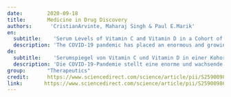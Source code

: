 ```yaml
---
date:        2020-09-18
title:       Medicine in Drug Discovery 
authors:      'CristianArvinte, Maharaj Singh & Paul E.Marik'
en:
  subtitle:    'Serum Levels of Vitamin C and Vitamin D in a Cohort of Critically Ill COVID-19 Patients of a North American Community Hospital Intensive Care Unit in May 2020: A Pilot Study'
  description: 'The COVID-19 pandemic has placed an enormous and growing burden on the population and health infrastructure, warranting innovative ways to mitigate risk of contracting and developing severe forms of this disease. A growing body of literature raises the issue of vitamin C and vitamin D as a risk-assessment tool, and therapeutic option, in COVID-19. The objective of this pilot study was to measure serum vitamin C and vitamin D levels in a cohort of patients with critical COVID-19 illness in our community hospital ICU, correlate with other illness risk factors (age, BMI, HgbA1c, smoking status), generate hypotheses, and suggest further therapeutic intervention studies. This pilot study included all 21 critically ill COVID-19 patients hospitalized in May 2020 in the ICU of North Suburban Medical Center, Thornton, Colorado, in whose care the principal investigator (C.A.) was involved. We measured patients’ serum vitamin C and vitamin D levels, and standard risk factors like age, BMI, HbA1c, and smoking status. Variables in this study were gauged using descriptive statistics. Of 21 critically ill COVID-19 patients (15 males and 6 females, 17 Hispanic and 4 Caucasian, of median age 61 years, range 20–94), there were 11 survivors. Serum levels of vitamin C and vitamin D were low in most of our critically ill COVID-19 ICU patients. Older age and low vitamin C level appeared co-dependent risk factors for mortality from COVID-19 in our sample. Insulin resistance and obesity were prevalent in our small cohort, but smoking was not. Our pilot study found low serum levels of vitamin C and vitamin D in most of our critically ill COVID-19 ICU patients. Older age and low vitamin C level appeared co-dependent risk factors for mortality. Many were also insulin-resistant or diabetic, overweight or obese, known as independent risk factors for low vitamin C and vitamin D levels, and for COVID-19. These findings suggest the need to further explore whether caring for COVID-19 patients ought to routinely include measuring and correcting serum vitamin C and vitamin D levels, and whether treating critically ill COVID-19 warrants acute parenteral vitamin C and vitamin D replacement.'
de: 
  subtitle:    'Serumspiegel von Vitamin C und Vitamin D in einer Kohorte schwerkranker COVID-19-Patienten einer Intensivstation eines nordamerikanischen Gemeinschaftskrankenhauses im Mai 2020: Eine Pilotstudie'
  description: 'Die COVID-19-Pandemie stellt eine enorme und wachsende Belastung für die Bevölkerung und die Gesundheitsinfrastruktur dar, so dass innovative Wege gefunden werden müssen, um das Risiko der Ansteckung und der Entwicklung schwerer Formen dieser Krankheit zu mindern. Eine wachsende Zahl von Veröffentlichungen befasst sich mit Vitamin C und Vitamin D als Instrument zur Risikobewertung und als therapeutische Option bei COVID-19. Ziel dieser Pilotstudie war, die Serum-Vitamin-C- und Vitamin-D-Spiegel bei einer Kohorte von Patienten mit einer kritischen COVID-19-Erkrankung auf der Intensivstation unseres Gemeinschaftskrankenhauses zu messen, mit anderen Krankheitsrisikofaktoren (Alter, BMI, HgbA1c, Raucherstatus) zu korrelieren, Hypothesen aufzustellen und weitere therapeutische Interventionsstudien vorzuschlagen. Diese Pilotstudie umfasste alle 21 kritisch kranken COVID-19-Patienten, die im Mai 2020 auf der Intensivstation des North Suburban Medical Center in Thornton, Colorado, stationär behandelt wurden und an deren Betreuung der leitende Prüfarzt (C.A.) beteiligt war. Wir haben die Serum-Vitamin-C- und Vitamin-D-Spiegel der Patienten sowie Standardrisikofaktoren wie Alter, BMI, HbA1c und Raucherstatus gemessen. Die Variablen in dieser Studie wurden mit Hilfe der deskriptiven Statistik erfasst. Von 21 kritisch kranken COVID-19-Patienten (15 Männer und 6 Frauen, 17 hispanische und 4 kaukasische, mittleres Alter 61 Jahre, Spanne 20-94) überlebten 11. Die Serumspiegel von Vitamin C und Vitamin D waren bei den meisten unserer schwerkranken COVID-19-Intensivpatienten niedrig. Höheres Alter und ein niedriger Vitamin-C-Spiegel schienen in unserer Stichprobe ko-abhängige Risikofaktoren für die Sterblichkeit durch COVID-19 zu sein. Insulinresistenz und Fettleibigkeit waren in unserer kleinen Kohorte weit verbreitet, Rauchen hingegen nicht. In unserer Pilotstudie wurden bei den meisten unserer schwerkranken COVID-19-Intensivpatienten niedrige Serumspiegel von Vitamin C und Vitamin D festgestellt. Älteres Alter und ein niedriger Vitamin-C-Spiegel schienen ko-abhängige Risikofaktoren für die Sterblichkeit zu sein. Viele waren auch insulinresistent oder diabetisch, übergewichtig oder fettleibig, was als unabhängige Risikofaktoren für niedrige Vitamin-C- und Vitamin-D-Spiegel und für COVID-19 bekannt ist. Diese Ergebnisse legen die Notwendigkeit nahe, weiter zu untersuchen, ob die Versorgung von COVID-19-Patienten die routinemäßige Messung und Korrektur des Serum-Vitamin-C- und Vitamin-D-Spiegels einschließen sollte und ob die Behandlung schwerkranker COVID-19-Patienten eine akute parenterale Vitamin-C- und Vitamin-D-Substitution rechtfertigt.'
group:       "Therapeutics"
credit:      https://www.sciencedirect.com/science/article/pii/S2590098620300518
link:       https://www.sciencedirect.com/science/article/pii/S2590098620300282/pdfft?md5=914a1f15bb84c9b7b3ba2bdc152212be&pid=1-s2.0-S2590098620300282-main.pdf
---
```

<object data="{{ page.link }}" style='height:calc(100vh - 400px); width: 100%' type='application/pdf'></object>